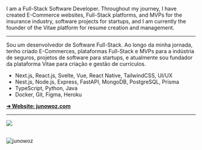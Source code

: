 I am a Full-Stack Software Developer. Throughout my journey, I have created E-Commerce websites, Full-Stack platforms, and MVPs for the insurance industry, software projects for startups, and I am currently the founder of the Vitae platform for resume creation and management.

---

Sou um desenvolvedor de Software Full-Stack. Ao longo da minha jornada, tenho criado E-Commerces, plataformas Full-Stack e MVPs para a indústria de seguros, projetos de software para startups, e atualmente sou fundador da plataforma Vitae para criação e gestão de currículos.

- Next.js, React.js, Svelte, Vue, React Native, TailwindCSS, UI/UX
- Nest.js, Node.js, Express, FastAPI, MongoDB, PostgreSQL, Prisma
- TypeScript, Python, Java
- Docker, Git, Figma, Heroku

<a alt="Website" href="https://junowoz.com">
  <strong>➜ Website: junowoz.com</strong>
</a>

<hr />

<div align="left">
  <img src="https://github-readme-stats.vercel.app/api/top-langs/?username=junowoz&theme=apprentice&layout=compact">
</div>

<br />

![junowoz](https://komarev.com/ghpvc/?username=junowoz&style=flat)

<!--
## Skills
<p align="center">
  <a href="https://skillicons.dev">
    <img src="https://skillicons.dev/icons?i=react,nextjs,ts,js,solidity,tailwind,css,html,nodejs,mysql,docker,git,figma,linux&theme=light" />
  </a>
</p>
-->
